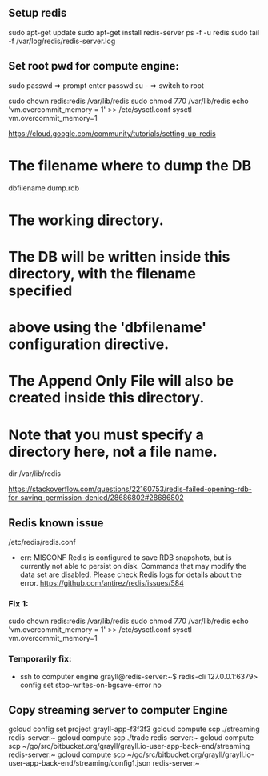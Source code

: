 
## Setup redis
sudo apt-get update
sudo apt-get install redis-server
ps -f -u redis
sudo tail -f /var/log/redis/redis-server.log

## Set root pwd for compute engine:
sudo passwd => prompt enter passwd
su - => switch to root

sudo chown redis:redis /var/lib/redis
sudo chmod 770 /var/lib/redis
echo 'vm.overcommit_memory = 1' >> /etc/sysctl.conf
sysctl vm.overcommit_memory=1

https://cloud.google.com/community/tutorials/setting-up-redis

# The filename where to dump the DB
dbfilename dump.rdb
# The working directory.
#
# The DB will be written inside this directory, with the filename specified
# above using the 'dbfilename' configuration directive.
#
# The Append Only File will also be created inside this directory.
#
# Note that you must specify a directory here, not a file name.
dir /var/lib/redis

https://stackoverflow.com/questions/22160753/redis-failed-opening-rdb-for-saving-permission-denied/28686802#28686802

## Redis known issue
/etc/redis/redis.conf

- err:  MISCONF Redis is configured to save RDB snapshots, but is currently not able to persist on disk. Commands that may modify the data set are disabled. Please check Redis logs for details about the error.
https://github.com/antirez/redis/issues/584

### Fix 1:
sudo chown redis:redis /var/lib/redis
sudo chmod 770 /var/lib/redis
echo 'vm.overcommit_memory = 1' >> /etc/sysctl.conf
sysctl vm.overcommit_memory=1

### Temporarily fix:
- ssh to computer engine
grayll@redis-server:~$ redis-cli
127.0.0.1:6379> config set stop-writes-on-bgsave-error no

## Copy streaming server to computer Engine
gcloud config set project grayll-app-f3f3f3
gcloud compute scp ./streaming redis-server:~
gcloud compute scp ./trade redis-server:~
gcloud compute scp ~/go/src/bitbucket.org/grayll/grayll.io-user-app-back-end/streaming redis-server:~
gcloud compute scp ~/go/src/bitbucket.org/grayll/grayll.io-user-app-back-end/streaming/config1.json redis-server:~
